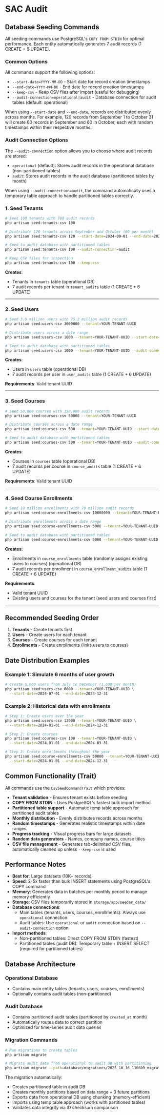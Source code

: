# SAC Audit

## Database Seeding Commands

All seeding commands use PostgreSQL's `COPY FROM STDIN` for optimal performance. Each entity automatically generates 7 audit records (1 CREATE + 6 UPDATE).

### Common Options

All commands support the following options:

- `--start-date=YYYY-MM-DD` - Start date for record creation timestamps
- `--end-date=YYYY-MM-DD` - End date for record creation timestamps
- `--keep-csv` - Keep CSV files after import (useful for debugging)
- `--audit-connection=operational|audit` - Database connection for audit tables (default: operational)

When using `--start-date` and `--end-date`, records are distributed evenly across months. For example, 120 records from September 1 to October 31 will create 60 records in September and 60 in October, each with random timestamps within their respective months.

### Audit Connection Options

The `--audit-connection` option allows you to choose where audit records are stored:

- `operational` (default): Stores audit records in the operational database (non-partitioned tables)
- `audit`: Stores audit records in the audit database (partitioned tables by month)

When using `--audit-connection=audit`, the command automatically uses a temporary table approach to handle partitioned tables correctly.

### 1. Seed Tenants

```bash
# Seed 100 tenants with 700 audit records
php artisan seed:tenants-csv 100

# Distribute 120 tenants across September and October (60 per month)
php artisan seed:tenants-csv 120 --start-date=2024-09-01 --end-date=2024-10-31

# Seed to audit database with partitioned tables
php artisan seed:tenants-csv 100 --audit-connection=audit

# Keep CSV files for inspection
php artisan seed:tenants-csv 100 --keep-csv
```

**Creates**:
- Tenants in `tenants` table (operational DB)
- 7 audit records per tenant in `tenant_audits` table (1 CREATE + 6 UPDATE)

---

### 2. Seed Users

```bash
# Seed 3.6 million users with 25.2 million audit records
php artisan seed:users-csv 3600000 --tenant=YOUR-TENANT-UUID

# Distribute users across a date range
php artisan seed:users-csv 1000 --tenant=YOUR-TENANT-UUID --start-date=2024-01-01 --end-date=2024-12-31

# Seed to audit database with partitioned tables
php artisan seed:users-csv 1000 --tenant=YOUR-TENANT-UUID --audit-connection=audit
```

**Creates**:
- Users in `users` table (operational DB)
- 7 audit records per user in `user_audits` table (1 CREATE + 6 UPDATE)

**Requirements**: Valid tenant UUID

---

### 3. Seed Courses

```bash
# Seed 50,000 courses with 350,000 audit records
php artisan seed:courses-csv 50000 --tenant=YOUR-TENANT-UUID

# Distribute courses across a date range
php artisan seed:courses-csv 500 --tenant=YOUR-TENANT-UUID --start-date=2024-01-01 --end-date=2024-06-30

# Seed to audit database with partitioned tables
php artisan seed:courses-csv 500 --tenant=YOUR-TENANT-UUID --audit-connection=audit
```

**Creates**:
- Courses in `courses` table (operational DB)
- 7 audit records per course in `course_audits` table (1 CREATE + 6 UPDATE)

**Requirements**: Valid tenant UUID

---

### 4. Seed Course Enrollments

```bash
# Seed 10 million enrollments with 70 million audit records
php artisan seed:course-enrollments-csv 10000000 --tenant=YOUR-TENANT-UUID

# Distribute enrollments across a date range
php artisan seed:course-enrollments-csv 5000 --tenant=YOUR-TENANT-UUID --start-date=2024-09-01 --end-date=2024-12-31

# Seed to audit database with partitioned tables
php artisan seed:course-enrollments-csv 5000 --tenant=YOUR-TENANT-UUID --audit-connection=audit
```

**Creates**:
- Enrollments in `course_enrollments` table (randomly assigns existing users to courses) (operational DB)
- 7 audit records per enrollment in `course_enrollment_audits` table (1 CREATE + 6 UPDATE)

**Requirements**:
- Valid tenant UUID
- Existing users and courses for the tenant (seed users and courses first)

---

## Recommended Seeding Order

1. **Tenants** - Create tenants first
2. **Users** - Create users for each tenant
3. **Courses** - Create courses for each tenant
4. **Enrollments** - Create enrollments (links users to courses)

## Date Distribution Examples

### Example 1: Simulate 6 months of user growth
```bash
# Create 6,000 users from July to December (1,000 per month)
php artisan seed:users-csv 6000 --tenant=YOUR-TENANT-UUID \
  --start-date=2024-07-01 --end-date=2024-12-31
```

### Example 2: Historical data with enrollments
```bash
# Step 1: Create users over the year
php artisan seed:users-csv 12000 --tenant=YOUR-TENANT-UUID \
  --start-date=2024-01-01 --end-date=2024-12-31

# Step 2: Create courses
php artisan seed:courses-csv 100 --tenant=YOUR-TENANT-UUID \
  --start-date=2024-01-01 --end-date=2024-03-31

# Step 3: Create enrollments throughout the year
php artisan seed:course-enrollments-csv 50000 --tenant=YOUR-TENANT-UUID \
  --start-date=2024-01-01 --end-date=2024-12-31
```

## Common Functionality (Trait)

All commands use the `CsvSeedCommandTrait` which provides:

- **Tenant validation** - Ensures tenant exists before seeding
- **COPY FROM STDIN** - Uses PostgreSQL's fastest bulk import method
- **Partitioned table support** - Automatic temp table approach for partitioned audit tables
- **Monthly distribution** - Evenly distributes records across months
- **Random timestamps** - Generates realistic timestamps within date ranges
- **Progress tracking** - Visual progress bars for large datasets
- **Random data generators** - Names, company names, course titles
- **CSV file management** - Generates tab-delimited CSV files, automatically cleaned up unless `--keep-csv` is used

## Performance Notes

- **Best for**: Large datasets (10K+ records)
- **Speed**: 2-5x faster than bulk INSERT statements using PostgreSQL's COPY command
- **Memory**: Generates data in batches per monthly period to manage memory efficiently
- **Storage**: CSV files temporarily stored in `storage/app/seeder_data/`
- **Database connections**:
  - Main tables (tenants, users, courses, enrollments): Always use `operational` connection
  - Audit tables: Use `operational` or `audit` connection based on `--audit-connection` option
- **Import methods**:
  - Non-partitioned tables: Direct COPY FROM STDIN (fastest)
  - Partitioned tables (audit DB): Temporary table + INSERT SELECT (required for partitioned tables)

## Database Architecture

### Operational Database
- Contains main entity tables (tenants, users, courses, enrollments)
- Optionally contains audit tables (non-partitioned)

### Audit Database
- Contains partitioned audit tables (partitioned by `created_at` month)
- Automatically routes data to correct partition
- Optimized for time-series audit data queries

### Migration Commands

```bash
# Run migrations to create tables
php artisan migrate

# Migrate audit data from operational to audit DB with partitioning
php artisan migrate --path=database/migrations/2025_10_16_110609_migrate_tenant_audit_table_to_audit_db.php
```

The migration automatically:
- Creates partitioned table in audit DB
- Creates monthly partitions based on data range + 3 future partitions
- Exports data from operational DB using chunking (memory-efficient)
- Imports using temp table approach (works with partitioned tables)
- Validates data integrity via ID checksum comparison
